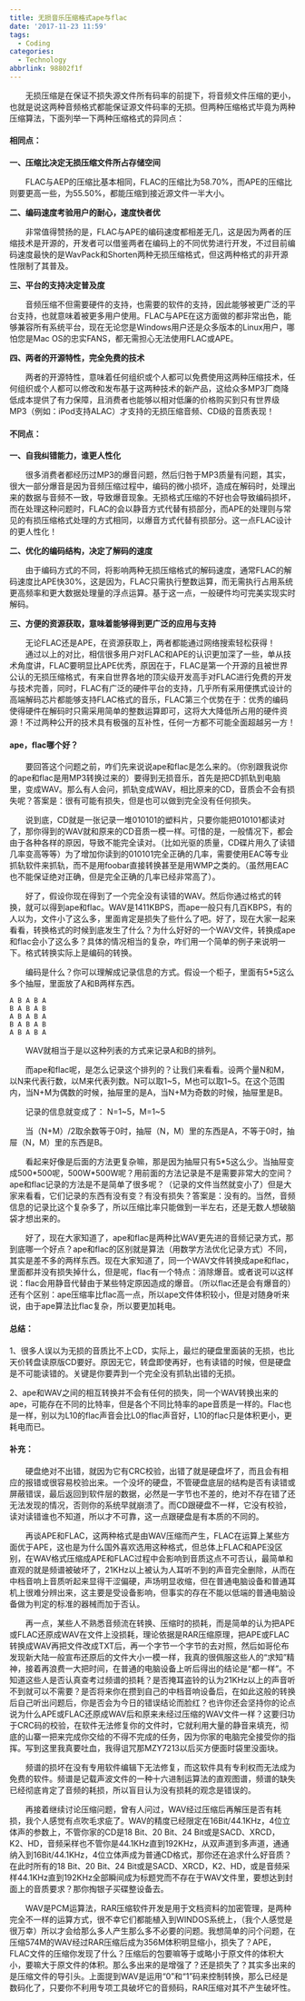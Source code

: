 ```yaml
---
title: 无损音乐压缩格式ape与flac
date: '2017-11-23 11:59'
tags:
  - Coding
categories:
  - Technology
abbrlink: 98802f1f
---
```

　　无损压缩是在保证不损失源文件所有码率的前提下，将音频文件压缩的更小，也就是说这两种音频格式都能保证源文件码率的无损。但两种压缩格式毕竟为两种压缩算法，下面列举一下两种压缩格式的异同点：

#### 相同点：

**一、压缩比决定无损压缩文件所占存储空间**

　　FLAC与AEP的压缩比基本相同，FLAC的压缩比为58.70%，而APE的压缩比则要更高一些，为55.50%，都能压缩到接近源文件一半大小。

**二、编码速度考验用户的耐心，速度快者优**

　　非常值得赞扬的是，FLAC与APE的编码速度都相差无几，这是因为两者的压缩技术是开源的，开发者可以借鉴两者在编码上的不同优势进行开发，不过目前编码速度最快的是WavPack和Shorten两种无损压缩格式，但这两种格式的非开源性限制了其普及。

**三、平台的支持决定普及度**

　　音频压缩不但需要硬件的支持，也需要的软件的支持，因此能够被更广泛的平台支持，也就意味着被更多用户使用。FLAC与APE在这方面做的都非常出色，能够兼容所有系统平台，现在无论您是Windows用户还是众多版本的Linux用户，哪怕您是Mac OS的忠实FANS，都无需担心无法使用FLAC或APE。

**四、两者的开源特性，完全免费的技术**

　　两者的开源特性，意味着任何组织或个人都可以免费使用这两种压缩技术，任何组织或个人都可以修改和发布基于这两种技术的新产品，这给众多MP3厂商降低成本提供了有力保障，且消费者也能够以相对低廉的价格购买到只有世界级MP3（例如：iPod支持ALAC）才支持的无损压缩音频、CD级的音质表现！

#### 不同点：
**一、自我纠错能力，谁更人性化**

　　很多消费者都经历过MP3的爆音问题，然后归咎于MP3质量有问题，其实，很大一部分爆音是因为音频压缩过程中，编码的微小损坏，造成在解码时，处理出来的数据与音频不一致，导致爆音现象。无损格式压缩的不好也会导致编码损坏，而在处理这种问题时，FLAC的会以静音方式代替有损部分，而APE的处理则与常见的有损压缩格式处理的方式相同，以爆音方式代替有损部分。这一点FLAC设计的更人性化！

**二、优化的编码结构，决定了解码的速度**

　　由于编码方式的不同，将影响两种无损压缩格式的解码速度，通常FLAC的解码速度比APE快30%，这是因为，FLAC只需执行整数运算，而无需执行占用系统更高频率和更大数据处理量的浮点运算。基于这一点，一般硬件均可完美实现实时解码。

**三、方便的资源获取，意味着能够得到更广泛的应用与支持**

　　无论FLAC还是APE，在资源获取上，两者都能通过网络搜索轻松获得！ 
　　通过以上的对比，相信很多用户对FLAC和APE的认识更加深了一些，单从技术角度讲，FLAC要明显比APE优秀，原因在于，FLAC是第一个开源的且被世界公认的无损压缩格式，有来自世界各地的顶尖级开发高手对FLAC进行免费的开发与技术完善，同时，FLAC有广泛的硬件平台的支持，几乎所有采用便携式设计的高端解码芯片都能够支持FLAC格式的音乐，FLAC第三个优势在于：优秀的编码使得硬件在解码时只需采用简单的整数运算即可，这将大大降低所占用的硬件资源！不过两种公开的技术具有极强的互补性，任何一方都不可能全面超越另一方！

#### ape，flac哪个好？

　　要回答这个问题之前，咋们先来说说ape和flac是怎么来的。（你别跟我说你的ape和flac是用MP3转换过来的）要得到无损音乐，首先是把CD抓轨到电脑里，变成WAV。那么有人会问，抓轨变成WAV，相比原来的CD，音质会不会有损失呢？答案是：很有可能有损失，但是也可以做到完全没有任何损失。

　　说到底，CD就是一张记录一堆010101的塑料片，只要你能把010101都读对了，那你得到的WAV就和原来的CD音质一模一样。可惜的是，一般情况下，都会由于各种各样的原因，导致不能完全读对。（比如光驱的质量，CD碟片用久了读错几率变高等等）为了增加你读到的010101完全正确的几率，需要使用EAC等专业抓轨软件来抓轨，而不是用foobar直接转换甚至是用WMP之类的。（虽然用EAC也不能保证绝对正确，但是完全正确的几率已经非常高了）。

　　好了，假设你现在得到了一个完全没有读错的WAV。然后你通过格式的转换，就可以得到ape和flac。WAV是1411KBPS，而ape一般只有几百KBPS，有的人以为，文件小了这么多，里面肯定是损失了些什么了吧。好了，现在大家一起来看看，转换格式的时候到底发生了什么？为什么好好的一个WAV文件，转换成ape和flac会小了这么多？具体的情况相当的复杂，咋们用一个简单的例子来说明一下。格式转换实际上是编码的转换。

　　编码是什么？你可以理解成记录信息的方式。假设一个柜子，里面有5*5这么多个抽屉，里面放了A和B两样东西。
```
A B A B A
B A B A B
A B A B A
B A B A B
A B A B A
```

　　WAV就相当于是以这种列表的方式来记录A和B的排列。

　　而ape和flac呢，是怎么记录这个排列的？让我们来看看。设两个量N和M，以N来代表行数，以M来代表列数。N可以取1~5，M也可以取1~5。在这个范围内，当N+M为偶数的时候，抽屉里的是A，当N+M为奇数的时候，抽屉里是B。

　　记录的信息就变成了： N=1~5，M=1~5

　　当（N+M）/2取余数等于0时，抽屉（N，M）里的东西是A，不等于0时，抽屉（N，M）里的东西是B。

　　看起来好像是后面的方法更复杂嘛，那是因为抽屉只有5\*5这么少。当抽屉变成500\*500呢，500W\*500W呢？用前面的方法记录是不是需要非常大的空间？ape和flac记录的方法是不是简单了很多呢？（记录的文件当然就变小了）但是大家来看看，它们记录的东西有没有变？有没有损失？答案是：没有的。当然，音频信息的记录比这个复杂多了，所以压缩比率只能做到一半左右，还是无数人想破脑袋才想出来的。 

　　好了，现在大家知道了，ape和flac是两种比WAV更先进的音频记录方式，那到底哪一个好点？ape和flac的区别就是算法（用数学方法优化记录方式）不同，其实是差不多的两样东西。现在大家知道了，同一个WAV文件转换成ape和flac，里面都并没有损失掉什么，但是呢，flac有一个特点：消除爆音。或者说可以这样说：flac会用静音代替由于某些特定原因造成的爆音。（所以flac还是会有爆音的）还有个区别：ape压缩率比flac高一点，所以ape文件体积较小，但是对随身听来说，由于ape算法比flac复杂，所以要更加耗电。

#### 总结：

1、很多人误以为无损的音质比不上CD，实际上，最烂的硬盘里面装的无损，也比天价转盘读原版CD要好。原因无它，转盘即使再好，也有读错的时候，但是硬盘是不可能读错的。关键是你要弄到一个完全没有抓轨出错的无损。

2、ape和WAV之间的相互转换并不会有任何的损失，同一个WAV转换出来的ape，可能存在不同的比特率，但是各个不同比特率的ape音质是一样的。Flac也是一样，别以为L10的flac声音会比L0的flac声音好，L10的flac只是体积更小，更耗电而已。

#### 补充：
　　硬盘绝对不出错，就因为它有CRC校验，出错了就是硬盘坏了，而且会有相应的报错或很容易校验出来。一个没坏的硬盘，不管硬盘底层的结构是否有读错或屏蔽错误，最后返回到软件层的数据，必然是一字节也不差的，绝对不存在错了还无法发现的情况，否则你的系统早就崩溃了。而CD跟硬盘不一样，它没有校验，读对读错谁也不知道，所以才不可靠，这一点跟硬盘是有本质的不同的。

　　再谈APE和FLAC，这两种格式是由WAV压缩而产生，FLAC在运算上某些方面优于APE，这也是为什么国外喜欢选用这种格式，但总体上FLAC和APE没区别，在WAV格式压缩成APE和FLAC过程中会影响到音质这点不可否认，最简单和直观的就是频谱被破坏了，21KHz以上被认为人耳听不到的声音完全删除，从而在中档音响上音质听起来显得干涩偏硬，声场明显收缩，但在普通电脑设备和普通耳机上很难分辨出来，这主要是受设备影响，但事实的存在不能以低端的普通电脑设备做为判定的标准的器械而加于否认。

　　再一点，某些人不熟悉音频流在转换、压缩时的损耗，而是简单的认为把APE或FLAC还原成WAV在文件上没损耗，理论依据是RAR压缩原理，把APE或FLAC转换成WAV再把文件改成TXT后，再一个字节一个字节的去对照，然后如哥伦布发现新大陆一般宣布还原后的文件大小一模一样，我真的很佩服这些人的“求知”精神，接着再浪费一大把时间，在普通的电脑设备上听后得出的结论是“都一样”。不知道这些人是否认真查考过频谱的损耗？是否掩耳盗铃的认为21KHz以上的声音听不到就可以不需要？是否将来你在攒到自己的中档音响设备后，在如此这般的转换后自己听出问题后，你是否会为今日的错误结论而脸红？也许你还会坚持你的论点说为什么APE或FLAC还原成WAV后和原来未经过压缩的WAV文件一样？这要归功于CRC码的校验，在软件无法修复你的文件时，它就利用大量的静音来填充，彻底的山寨一把来完成你交给的不得不完成的任务，因为你家的电脑完全接受你的指挥。写到这里我真要吐血，我得诅咒那MZY7213以后买方便面时袋里没面块。

　　频谱的损坏在没有专用软件编辑下无法修复，而这软件具有专利权而无法成为免费的软件。频谱是记载声波文件的一种十六进制运算法的直观图谱，频谱的缺失已经彻底肯定了音频的耗损，所以盲目认为没有损耗的观念是错误的。

　　再接着继续讨论压缩问题，曾有人问过，WAV经过压缩后再解压是否有耗损，我个人感觉有点吹毛求疵了。WAV的精度已经限定在16Bit/44.1KHz，4位立体声的参数上，不管你家的CD是18 Bit、20 Bit、24 Bit或是SACD、XRCD，K2、HD，音频采样也不管你是44.1KHz直到192KHz，从双声道到多声道，通通纳入到16Bit/44.1KHz，4位立体声成为普通CD格式，那你还在追求什么好音质？在此时所有的18 Bit、20 Bit、24 Bit或是SACD、XRCD，K2、HD，或是音频采样44.1KHz直到192KHz全部瞬间成为标题党而不存在于WAV文件里，要想达到封面上的音质要求？那你掏银子买碟整设备去。 

　　WAV是PCM运算法，RAR压缩软件开发是用于文档资料的加密管理，是两种完全不一样的运算方式，很不幸它们都能植入到WINDOS系统上，（我个人感觉是很万幸）所以才会给那么多人产生那么多不必要的问题。我想简单的问个问题，在压缩574M的WAV经过RAR压缩后成为356M体积明显缩小，损失了？APE，FLAC文件的压缩你发现了什么？压缩后的包要嘛等于或略小于原文件的体积大小，要嘛大于原文件的体积。那么多出来的是增强了？还是损失了？其实多出来的是压缩文件的导引头。上面提到WAV是运用“0”和“1”码来控制转换，那么已经是数码化了，只要你不利用专项工具破坏它的音频码，RAR压缩对其不产生破坏性。
